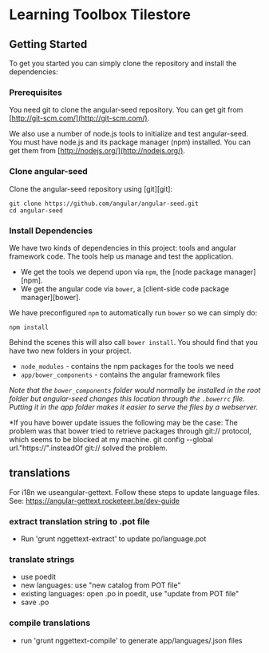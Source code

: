 # Learning Toolbox Tilestore


## Getting Started

To get you started you can simply clone the repository and install the dependencies:

### Prerequisites

You need git to clone the angular-seed repository. You can get git from
[http://git-scm.com/](http://git-scm.com/).

We also use a number of node.js tools to initialize and test angular-seed. You must have node.js and
its package manager (npm) installed.  You can get them from [http://nodejs.org/](http://nodejs.org/).

### Clone angular-seed

Clone the angular-seed repository using [git][git]:

```
git clone https://github.com/angular/angular-seed.git
cd angular-seed
```

### Install Dependencies

We have two kinds of dependencies in this project: tools and angular framework code.  The tools help
us manage and test the application.

* We get the tools we depend upon via `npm`, the [node package manager][npm].
* We get the angular code via `bower`, a [client-side code package manager][bower].

We have preconfigured `npm` to automatically run `bower` so we can simply do:

```
npm install
```

Behind the scenes this will also call `bower install`.  You should find that you have two new
folders in your project.

* `node_modules` - contains the npm packages for the tools we need
* `app/bower_components` - contains the angular framework files

*Note that the `bower_components` folder would normally be installed in the root folder but
angular-seed changes this location through the `.bowerrc` file.  Putting it in the app folder makes
it easier to serve the files by a webserver.*

*If you have bower update issues the following may be the case:
The problem was that bower tried to retrieve packages through git:// protocol, which seems to be blocked at my machine.
git config --global url."https://".insteadOf git:// solved the problem.

## translations

For i18n we useangular-gettext. Follow these steps to update language files.
See: https://angular-gettext.rocketeer.be/dev-guide 

### extract translation string to .pot file

* Run 'grunt nggettext-extract' to update po/language.pot

### translate strings

* use poedit
* new languages: use "new catalog from POT file"
* existing languages: open <lang>.po in poedit, use "update from POT file"
* save <lang>.po

### compile translations

* run 'grunt nggettext-compile' to generate app/languages/<lang>.json files